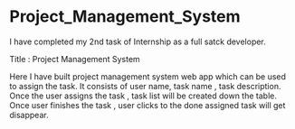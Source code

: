 # Project_Management_System

I have completed my 2nd task of Internship as a full satck developer.

Title : Project Management System

Here I have built  project management system web app which can be used to assign the task. It consists of user name, task name , task description. Once the user assigns the task , task list will be created down the table. Once user finishes the task , user clicks to the done assigned task will get disappear.
